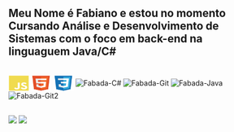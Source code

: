 
 ## Meu Nome é Fabiano e estou no momento Cursando Análise e Desenvolvimento de Sistemas com o foco em back-end na linguaguem Java/C#


<div style="display: inline_block"><br>
  <img align="center" alt="Fabada-Js" height="30" width="40" src="https://raw.githubusercontent.com/devicons/devicon/master/icons/javascript/javascript-plain.svg">
  <img align="center" alt="Fabada-HTML" height="30" width="40" src="https://raw.githubusercontent.com/devicons/devicon/master/icons/html5/html5-original.svg">
  <img align="center" alt="Fabada-CSS" height="30" width="40" src="https://raw.githubusercontent.com/devicons/devicon/master/icons/css3/css3-original.svg">
  <img align="center" alt="Fabada-C#" height="30" width="40" src="https://raw.githubusercontent.com/jmnote/z-icons/master/svg/csharp.svg">
  <img align="center" alt="Fabada-Git" height="30" width="40" src="https://raw.githubusercontent.com/jmnote/z-icons/master/svg/git.svg">
  <img align="center" alt="Fabada-Java" height="30" width="40" src="https://raw.githubusercontent.com/jmnote/z-icons/master/svg/java.svg">
  <img align="center" alt="Fabada-Git2" height="30" width="40" src=" https://raw.githubusercontent.com/jmnote/z-icons/master/svg/github.svg">

</div>
  
  ##
 
<div> 
  <a href="https://www.instagram.com/fabianossilva_la/" target="_blank"><img src="https://img.shields.io/badge/-Instagram-%23E4405F?style=for-the-badge&logo=instagram&logoColor=white" target="_blank"></a>
  <a href="https://www.linkedin.com/in/fabiano-silva-473524222?lipi=urn%3Ali%3Apage%3Ad_flagship3_profile_view_base_contact_details%3BPehZ5kIPTXe9TNR6oRj0iA%3D%3D" target="_blank"><img src="https://img.shields.io/badge/-LinkedIn-%230077B5?style=for-the-badge&logo=linkedin&logoColor=white" target="_blank"></a> 
  
</div>
